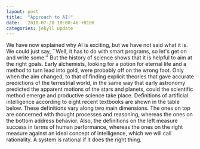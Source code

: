 ```yaml
---
layout: post
title:  "Approach to AI!"
date:   2018-07-20 10:00:46 +0100
categories: jekyll update
---
```

We have now explained why AI is exciting, but we have not said what it is. We could just say, ``Well, it has to do with smart programs, so let's get on and write some.'' But the history of science shows that it is helpful to aim at the right goals. Early alchemists, looking for a potion for eternal life and a method to turn lead into gold, were probably off on the wrong foot. Only when the aim changed, to that of finding explicit theories that gave accurate predictions of the terrestrial world, in the same way that early astronomy predicted the apparent motions of the stars and planets, could the scientific method emerge and productive science take place. Definitions of artificial intelligence according to eight recent textbooks are shown in the table below. These definitions vary along two main dimensions. The ones on top are concerned with thought processes and reasoning, whereas the ones on the bottom address behavior. Also, the definitions on the left measure success in terms of human performance, whereas the ones on the right measure against an ideal concept of intelligence, which we will call rationality. A system is rational if it does the right thing.